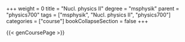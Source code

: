 +++
weight = 0
title = "Nucl. physics II"
degree = "msphysik"
parent = "physics700"
tags = ["msphysik", "Nucl. physics II", "physics700"]
categories = ["course"]
bookCollapseSection = false
+++

{{< genCoursePage >}}
